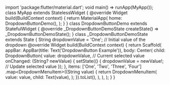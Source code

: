 import 'package:flutter/material.dart';
void main() => runApp(MyApp());
class MyApp extends StatelessWidget {
 @override
 Widget build(BuildContext context) {
 return MaterialApp(
 home: DropdownButtonDemo(),
 );
 }
}
class DropdownButtonDemo extends StatefulWidget {
 @override
 _DropdownButtonDemoState createState() => _DropdownButtonDemoState();
}
class _DropdownButtonDemoState extends State<DropdownButtonDemo> {
 String dropdownValue = 'One'; // Initial value of the dropdown
 @override
 Widget build(BuildContext context) {
 return Scaffold(
 appBar: AppBar(title: Text('DropdownButton Example')),
 body: Center(
 child: DropdownButton<String>(
 value: dropdownValue, // Current selected value
 onChanged: (String? newValue) {
 setState(() {
 dropdownValue = newValue!; // Update selected value
 });
 },
 items: <String>['One', 'Two', 'Three', 'Four']
 .map<DropdownMenuItem<String>>((String value) {
 return DropdownMenuItem<String>(
 value: value,
 child: Text(value),
 );
 }).toList(),
 ),
 ),
 );
 }
}


